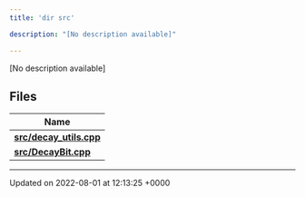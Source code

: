 ```yaml
---
title: 'dir src'

description: "[No description available]"

---
```







[No description available]

## Files

| Name           |
| -------------- |
| **[src/decay_utils.cpp](/documentation/code/files/decay__utils_8cpp/#file-decay-utils.cpp)**  |
| **[src/DecayBit.cpp](/documentation/code/files/decaybit_8cpp/#file-decaybit.cpp)**  |






-------------------------------

Updated on 2022-08-01 at 12:13:25 +0000
